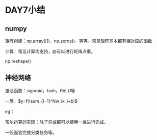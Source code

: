 # DAY7小结

## numpy

矩阵创建：np.array([])，np.zeros()，等等。常见矩阵基本都有相对应的函数

计算：常见计算均支持，@可以进行矩阵点乘。

np.reshape()

## 神经网络

激活函数：sigmoid，tanh，ReLU等

一层：$y=f(\sum_{i=1}^Nw_ix_i+b)$

eg：

布尔运算的实现：除了异或都可以使用一层进行完成。

一般而言完成分类任务等。

